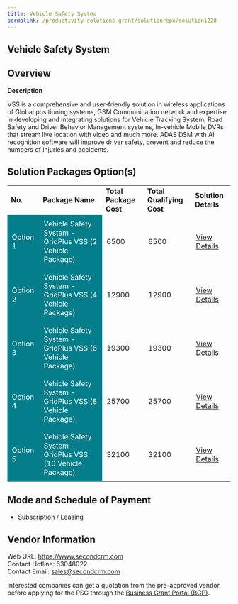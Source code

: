 ```yaml
---
title: Vehicle Safety System
permalink: /productivity-solutions-grant/solutionrepo/solution1228
---
```


## Vehicle Safety System

## Overview

**Description**

VSS is a comprehensive and user-friendly solution in wireless applications of Global positioning systems, GSM Communication network and expertise in developing and integrating solutions for Vehicle Tracking System, Road Safety and Driver Behavior Management systems, In-vehicle Mobile DVRs that stream live location with video and much more. ADAS DSM with AI recognition software will improve driver safety, prevent and reduce the numbers of injuries and accidents.

## Solution Packages Option(s)

<table>
<tr>
<td><b>No.</b></td>
<td><b>Package Name</b></td>
<td><b>Total Package Cost</b></td>
<td><b>Total Qualifying Cost</b></td>
<td><b>Solution Details</b></td>
</tr>
<tr>
<td style='padding: 10px; background-color: #037E8A; color: #FFFFFF;'>Option 1</td>
<td style='padding: 10px; background-color: #037E8A; color: #FFFFFF;'>Vehicle Safety System - GridPlus VSS (2 Vehicle Package)</td>
<td style='padding: 10px;'>6500</td>
<td style='padding: 10px;'>6500</td>
<td style='padding: 10px;'><a href='https://www.gobusiness.gov.sg/images/psg/Desensitised_Grid_Plus_20200249_Annex_3_Part_1.pdf' target='_blank'>View Details</a></td>
</tr>
<tr>
<td style='padding: 10px; background-color: #037E8A; color: #FFFFFF;'>Option 2</td>
<td style='padding: 10px; background-color: #037E8A; color: #FFFFFF;'>Vehicle Safety System - GridPlus VSS (4 Vehicle Package)</td>
<td style='padding: 10px;'>12900</td>
<td style='padding: 10px;'>12900</td>
<td style='padding: 10px;'><a href='https://www.gobusiness.gov.sg/images/psg/Desensitised_Grid_Plus_20200249_Annex_3_Part_2.pdf' target='_blank'>View Details</a></td>
</tr>
<tr>
<td style='padding: 10px; background-color: #037E8A; color: #FFFFFF;'>Option 3</td>
<td style='padding: 10px; background-color: #037E8A; color: #FFFFFF;'>Vehicle Safety System - GridPlus VSS (6 Vehicle Package)</td>
<td style='padding: 10px;'>19300</td>
<td style='padding: 10px;'>19300</td>
<td style='padding: 10px;'><a href='https://www.gobusiness.gov.sg/images/psg/Desensitised_Grid_Plus_20200249_Annex_3_Part_3.pdf' target='_blank'>View Details</a></td>
</tr>
<tr>
<td style='padding: 10px; background-color: #037E8A; color: #FFFFFF;'>Option 4</td>
<td style='padding: 10px; background-color: #037E8A; color: #FFFFFF;'>Vehicle Safety System - GridPlus VSS (8 Vehicle Package)</td>
<td style='padding: 10px;'>25700</td>
<td style='padding: 10px;'>25700</td>
<td style='padding: 10px;'><a href='https://www.gobusiness.gov.sg/images/psg/Desensitised_Grid_Plus_20200249_Annex_3_Part_4.pdf' target='_blank'>View Details</a></td>
</tr>
<tr>
<td style='padding: 10px; background-color: #037E8A; color: #FFFFFF;'>Option 5</td>
<td style='padding: 10px; background-color: #037E8A; color: #FFFFFF;'>Vehicle Safety System - GridPlus VSS (10 Vehicle Package)</td>
<td style='padding: 10px;'>32100</td>
<td style='padding: 10px;'>32100</td>
<td style='padding: 10px;'><a href='https://www.gobusiness.gov.sg/images/psg/Desensitised_Grid_Plus_20200249_Annex_3_Part_5.pdf' target='_blank'>View Details</a></td>
</tr>
</table>

## Mode and Schedule of Payment

 - Subscription / Leasing

## Vendor Information

 Web URL: https://www.secondcrm.com <br>Contact Hotline: 63048022 <br>Contact Email: sales@secondcrm.com <br>

Interested companies can get a quotation from the pre-approved vendor, before applying for the PSG through the <a href='https://www.businessgrants.gov.sg/' target='_blank' rel='noopener'>Business Grant Portal (BGP)</a>.

<script src="/jquery/resize-tables.js"></script>

